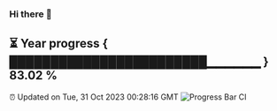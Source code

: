### Hi there 👋
⏳ Year progress { ████████████████████████▁▁▁▁▁▁ } 83.02 %
---
⏰ Updated on Tue, 31 Oct 2023 00:28:16 GMT
![Progress Bar CI](https://github.com/Moyi321/Moyi321/workflows/Progress%20Bar%20CI/badge.svg)
